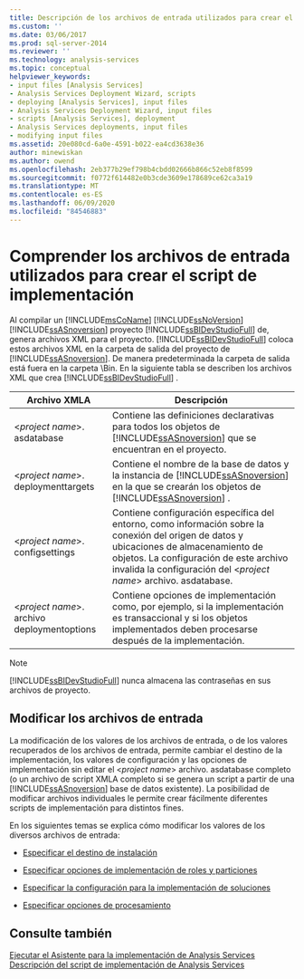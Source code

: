 ```yaml
---
title: Descripción de los archivos de entrada utilizados para crear el script de implementación | Microsoft Docs
ms.custom: ''
ms.date: 03/06/2017
ms.prod: sql-server-2014
ms.reviewer: ''
ms.technology: analysis-services
ms.topic: conceptual
helpviewer_keywords:
- input files [Analysis Services]
- Analysis Services Deployment Wizard, scripts
- deploying [Analysis Services], input files
- Analysis Services Deployment Wizard, input files
- scripts [Analysis Services], deployment
- Analysis Services deployments, input files
- modifying input files
ms.assetid: 20e080cd-6a0e-4591-b022-ea4cd3638e36
author: minewiskan
ms.author: owend
ms.openlocfilehash: 2eb377b29ef798b4cbdd02666b866c52eb8f8599
ms.sourcegitcommit: f0772f614482e0b3cde3609e178689ce62ca3a19
ms.translationtype: MT
ms.contentlocale: es-ES
ms.lasthandoff: 06/09/2020
ms.locfileid: "84546883"
---
```

# <a name="understanding-the-input-files-used-to-create-the-deployment-script"></a>Comprender los archivos de entrada utilizados para crear el script de implementación
  Al compilar un [!INCLUDE[msCoName](../../includes/msconame-md.md)] [!INCLUDE[ssNoVersion](../../includes/ssnoversion-md.md)] [!INCLUDE[ssASnoversion](../../includes/ssasnoversion-md.md)] proyecto [!INCLUDE[ssBIDevStudioFull](../../includes/ssbidevstudiofull-md.md)] de, genera archivos XML para el proyecto. [!INCLUDE[ssBIDevStudioFull](../../includes/ssbidevstudiofull-md.md)] coloca estos archivos XML en la carpeta de salida del proyecto de [!INCLUDE[ssASnoversion](../../includes/ssasnoversion-md.md)]. De manera predeterminada la carpeta de salida está fuera en la carpeta \Bin. En la siguiente tabla se describen los archivos XML que crea [!INCLUDE[ssBIDevStudioFull](../../includes/ssbidevstudiofull-md.md)] .  
  
|Archivo XMLA|Descripción|  
|---------------|-----------------|  
|\<*project name*>. asdatabase|Contiene las definiciones declarativas para todos los objetos de [!INCLUDE[ssASnoversion](../../includes/ssasnoversion-md.md)] que se encuentran en el proyecto.|  
|\<*project name*>. deploymenttargets|Contiene el nombre de la base de datos y la instancia de [!INCLUDE[ssASnoversion](../../includes/ssasnoversion-md.md)] en la que se crearán los objetos de [!INCLUDE[ssASnoversion](../../includes/ssasnoversion-md.md)] .|  
|\<*project name*>. configsettings|Contiene configuración específica del entorno, como información sobre la conexión del origen de datos y ubicaciones de almacenamiento de objetos. La configuración de este archivo invalida la configuración del \<*project name*> archivo. asdatabase.|  
|\<*project name*>. archivo deploymentoptions|Contiene opciones de implementación como, por ejemplo, si la implementación es transaccional y si los objetos implementados deben procesarse después de la implementación.|  
  
> [!NOTE]  
>  [!INCLUDE[ssBIDevStudioFull](../../includes/ssbidevstudiofull-md.md)] nunca almacena las contraseñas en sus archivos de proyecto.  
  
## <a name="modifying-the-input-files"></a>Modificar los archivos de entrada  
 La modificación de los valores de los archivos de entrada, o de los valores recuperados de los archivos de entrada, permite cambiar el destino de la implementación, los valores de configuración y las opciones de implementación sin editar el \<*project name*> archivo. asdatabase completo (o un archivo de script XMLA completo si se genera un script a partir de una [!INCLUDE[ssASnoversion](../../includes/ssasnoversion-md.md)] base de datos existente). La posibilidad de modificar archivos individuales le permite crear fácilmente diferentes scripts de implementación para distintos fines.  
  
 En los siguientes temas se explica cómo modificar los valores de los diversos archivos de entrada:  
  
-   [Especificar el destino de instalación](deployment-script-files-specifying-the-installation-target.md)  
  
-   [Especificar opciones de implementación de roles y particiones](deployment-script-files-partition-and-role-deployment-options.md)  
  
-   [Especificar la configuración para la implementación de soluciones](deployment-script-files-solution-deployment-config-settings.md)  
  
-   [Especificar opciones de procesamiento](deployment-script-files-specifying-processing-options.md)  
  
## <a name="see-also"></a>Consulte también  
 [Ejecutar el Asistente para la implementación de Analysis Services](running-the-analysis-services-deployment-wizard.md)   
 [Descripción del script de implementación de Analysis Services](understanding-the-analysis-services-deployment-script.md)  
  
  

